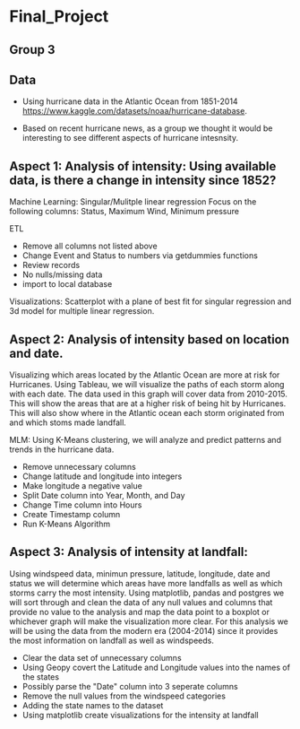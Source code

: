 # Final_Project
## Group 3

## Data
- Using hurricane data in the Atlantic Ocean from 1851-2014 https://www.kaggle.com/datasets/noaa/hurricane-database.

- Based on recent hurricane news, as a group we thought it would be interesting to see different aspects of hurricane intesnsity.

## Aspect 1: Analysis of intensity: Using available data, is there a change in intensity since 1852?
Machine Learning: Singular/Mulitple linear regression
Focus on the following columns: Status, Maximum Wind, Minimum pressure

ETL
- Remove all columns not listed above
- Change Event and Status to numbers via getdummies functions
- Review records
- No nulls/missing data
- import to local database

Visualizations: Scatterplot with a plane of best fit for singular regression and 3d model for multiple linear regression.

## Aspect 2: Analysis of intensity based on location and date.  
Visualizing which areas located by the Atlantic Ocean are more at risk for Hurricanes.  Using Tableau, we will visualize the paths of each storm along with each date.  The data used in this graph will cover data from 2010-2015.  This will show the areas that are at a higher risk of being hit by Hurricanes.  This will also show where in the Atlantic ocean each storm originated from and which stoms made landfall.

MLM:
Using K-Means clustering, we will analyze and predict patterns and trends in the hurricane data. 

- Remove unnecessary columns
- Change latitude and longitude into integers
- Make longitude a negative value
- Split Date column into Year, Month, and Day
- Change Time column into Hours
- Create Timestamp column
- Run K-Means Algorithm 



## Aspect 3: Analysis of intensity at landfall: 
Using windspeed data, minimun pressure, latitude, longitude, date and status we will determine which areas have more landfalls as well as which storms carry the most intensity. Using matplotlib, pandas and postgres we will sort through and clean the data of any null values and columns that provide no value to the analysis and map the data point to a boxplot or whichever graph will make the visualization more clear. For this analysis we will be using the data from the modern era (2004-2014) since it provides the most information on landfall as well as windspeeds.

- Clear the data set of unnecessary columns
- Using Geopy covert the Latitude and Longitude values into the names of the states
- Possibly parse the "Date" column into 3 seperate columns 
- Remove the null values from the windspeed categories
- Adding the state names to the dataset
- Using matplotlib create visualizations for the intensity at landfall
